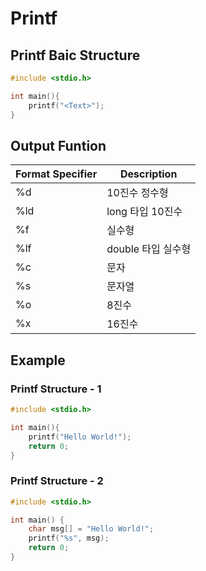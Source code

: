 # Printf

## Printf Baic Structure
```c
#include <stdio.h>

int main(){
    printf("<Text>");
}
```

## Output Funtion

|Format Specifier|Description|
|---|---|
|%d|10진수 정수형|
|%ld|long 타입 10진수|
|%f|실수형|
|%lf| double 타입 실수형|
|%c|문자|
|%s|문자열|
|%o|8진수|
|%x|16진수|


## Example
### Printf Structure - 1
```c
#include <stdio.h>

int main(){
    printf("Hello World!");
    return 0;
}
```

### Printf Structure - 2
```c
#include <stdio.h>

int main() {
    char msg[] = "Hello World!";
    printf("%s", msg);
    return 0;
}
```